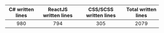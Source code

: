 
| C# written lines | ReactJS written lines | CSS/SCSS written lines | Total written lines | 
| :---: | :---: | :---: | :---: | 
| 980 | 794 | 305 | 2079|